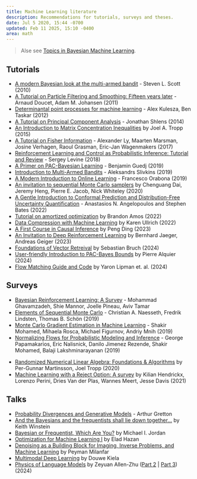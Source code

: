 ```yaml
---
title: Machine Learning literature
description: Recommendations for tutorials, surveys and theses.
date: Jul 5 2020, 15:44 -0700
updated: Feb 11 2025, 15:10 -0400
area: math
---
```


> Alse see [Topics in Bayesian Machine Learning](/kb/topics-in-bayesian-machine-learning).

## Tutorials

- [A modern Bayesian look at the multi-armed bandit](https://www.economics.uci.edu/~ivan/asmb.874.pdf) - Steven L. Scott (2010)
- [A Tutorial on Particle Filtering and Smoothing: Fifteen years later](https://www.stats.ox.ac.uk/~doucet/doucet_johansen_tutorialPF2011.pdf) - Arnaud Doucet, Adam M. Johansen (2011)
- [Determinantal point processes for machine learning](https://arxiv.org/abs/1207.6083) - Alex Kulesza, Ben Taskar (2012)
- [A Tutorial on Principal Component Analysis](https://arxiv.org/abs/1404.1100) - Jonathan Shlens (2014)
- [An Introduction to Matrix Concentration Inequalities](https://arxiv.org/abs/1501.01571) by Joel A. Tropp (2015)
- [A Tutorial on Fisher Information](https://arxiv.org/abs/1705.01064) - Alexander Ly, Maarten Marsman, Josine Verhagen, Raoul Grasman, Eric-Jan Wagenmakers (2017)
- [Reinforcement Learning and Control as Probabilistic Inference: Tutorial and Review](https://arxiv.org/abs/1805.00909) - Sergey Levine (2018)
- [A Primer on PAC-Bayesian Learning](https://arxiv.org/abs/1901.05353) - Benjamin Guedj (2019)
- [Introduction to Multi-Armed Bandits](https://arxiv.org/abs/1904.07272) - Aleksandrs Slivkins (2019)
- [A Modern Introduction to Online Learning](https://arxiv.org/abs/1912.13213) - Francesco Orabona (2019)
- [An invitation to sequential Monte Carlo samplers](https://arxiv.org/abs/2007.11936) by Chenguang Dai, Jeremy Heng, Pierre E. Jacob, Nick Whiteley (2020)
- [A Gentle Introduction to Conformal Prediction and Distribution-Free Uncertainty Quantification](https://people.eecs.berkeley.edu/~angelopoulos/publications/downloads/gentle_intro_conformal_dfuq.pdf) - Anastasios N. Angelopoulos and Stephen Bates (2022)
- [Tutorial on amortized optimization](https://arxiv.org/abs/2202.00665) by Brandon Amos (2022)
- [Data Compression with Machine Learning](https://www.youtube.com/playlist?list=PLKLYKtQJwh0_h19G9IYS8qyLCR_LE_c6N) by Karen Ullrich (2022)
- [A First Course in Causal Inference](https://arxiv.org/abs/2305.18793) by Peng Ding (2023)
- [An Invitation to Deep Reinforcement Learning](https://arxiv.org/abs/2312.08365) by Bernhard Jaeger, Andreas Geiger (2023)
- [Foundations of Vector Retreival](https://arxiv.org/abs/2401.09350) by Sebastian Bruch (2024)
- [User-friendly Introduction to PAC-Bayes Bounds](https://www.nowpublishers.com/article/Details/MAL-100) by Pierre Alquier (2024)
- [Flow Matching Guide and Code](https://arxiv.org/abs/2412.06264) by Yaron Lipman et. al. (2024)

## Surveys

- [Bayesian Reinforcement Learning: A Survey](https://arxiv.org/abs/1609.04436) - Mohammad Ghavamzadeh, Shie Mannor, Joelle Pineau, Aviv Tamar
- [Elements of Sequential Monte Carlo](https://arxiv.org/abs/1903.04797) - Christian A. Naesseth, Fredrik Lindsten, Thomas B. Schön (2019)
- [Monte Carlo Gradient Estimation in Machine Learning](https://arxiv.org/abs/1906.10652) - Shakir Mohamed, Mihaela Rosca, Michael Figurnov, Andriy Mnih (2019)
- [Normalizing Flows for Probabilistic Modeling and Inference](https://arxiv.org/abs/1912.02762) - George Papamakarios, Eric Nalisnick, Danilo Jimenez Rezende, Shakir Mohamed, Balaji Lakshminarayanan (2019)

* [Randomized Numerical Linear Algebra: Foundations & Algorithms](https://arxiv.org/abs/2002.01387) by Per-Gunnar Martinsson, Joel Tropp (2020)
* [Machine Learning with a Reject Option: A survey](https://arxiv.org/abs/2107.11277) by Kilian Hendrickx, Lorenzo Perini, Dries Van der Plas, Wannes Meert, Jesse Davis (2021)

## Talks

- [Probability Divergences and Generative Models](https://www.youtube.com/watch?v=Qwy9wuzrqfU) - Arthur Gretton
- [And the Bayesians and the frequentists shall lie down together...](https://www.youtube.com/watch?v=ID7J-LFSp3c) by Keith Winstein
- [Bayesian or Frequentist, Which Are You?](https://www.youtube.com/watch?v=HUAE26lNDuE) by Michael I. Jordan
- [Optimization for Machine Learning I](https://www.youtube.com/watch?v=f0qQsz4-o68) by Elad Hazan
- [Denoising as a Building Block for Imaging, Inverse Problems, and Machine Learning](https://www.youtube.com/watch?v=Mj_tjSOaifI&t=4s) by Peyman Milanfar
- [Multimodal Deep Learning](https://www.youtube.com/watch?v=5vfIT5LOkR0) by Douwe Kiela
- [Physics of Language Models](https://www.youtube.com/watch?v=kf_eGgVtOcs) by Zeyuan Allen-Zhu ([Part 2](https://www.youtube.com/watch?v=bpp6Dz8N2zY) | [Part 3](https://www.youtube.com/watch?v=YSHzKmEianc)) (2024)
